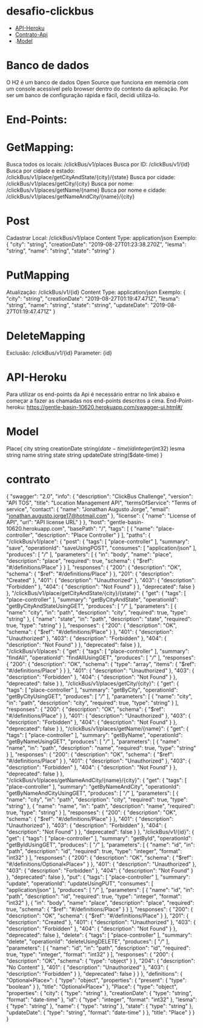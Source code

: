 # desafio-clickbus
- [API-Heroku](#API-Heroku)
- [Contrato-Api](#contrato)
- .[Model](#model)

# Banco de dados
O H2 é um banco de dados Open Source que funciona em memória com um console acessível pelo browser dentro do contexto da aplicação. Por ser um banco de configuração rápida e fácil, decidi utiliza-lo.

# End-Points:
# GetMapping:
Busca todos os locais: /clickBus/v1/places
Busca por ID: /clickBus/v1/{id}
Busca por cidade e estado: /clickBus/v1/place/getCityAndState/{city}/{state}
Busca por cidade: /clickBus/v1/places/getCity/{city}
Busca por nome: /clickBus/v1/places/getName/{name}
Busca por nome e cidade: /clickBus/v1/places/getNameAndCity/{name}/{city}

# Post
Cadastrar Local: /clickBus/v1/place
Content Type: application/json
Exemplo:
{
  "city": "string",
  "creationDate": "2019-08-27T01:23:38.270Z",
  "lesma": "string",
  "name": "string",
  "state": "string"
}

# PutMapping
Atualização: /clickBus/v1/{id}
Content Type: application/json
Exemplo:
{
  "city": "string",
  "creationDate": "2019-08-27T01:19:47.471Z",
  "lesma": "string",
  "name": "string",
  "state": "string",
  "updateDate": "2019-08-27T01:19:47.471Z"
}

# DeleteMapping
Exclusão: /clickBus/v1/{id}
Parameter: {id}

# API-Heroku
Para utilizar os end-points da Api é necessário entrar no link abaixo e começar a fazer as chamadas nos end-points descritos a cima.
End-Point-heroku: https://gentle-basin-10620.herokuapp.com/swagger-ui.html#/

# Model
Place{
  city	string
  creationDate	string($date-time)
  id	integer($int32)
  lesma	string
  name	string
  state	string
  updateDate	string($date-time)
}

# contrato
{
    "swagger": "2.0",
    "info": {
        "description": "ClickBus Challenge",
        "version": "API TOS",
        "title": "Location Management API",
        "termsOfService": "Terms of service",
        "contact": {
            "name": "Jonathan Augusto Jorge",
            "email": "jonathan.augusto.jorge17@hotmail.com"
        },
        "license": {
            "name": "License of API",
            "url": "API license URL"
        }
    },
    "host": "gentle-basin-10620.herokuapp.com",
    "basePath": "/",
    "tags": [
        {
            "name": "place-controller",
            "description": "Place Controller"
        }
    ],
    "paths": {
        "/clickBus/v1/place": {
            "post": {
                "tags": [
                    "place-controller"
                ],
                "summary": "save",
                "operationId": "saveUsingPOST",
                "consumes": [
                    "application/json"
                ],
                "produces": [
                    "*/*"
                ],
                "parameters": [
                    {
                        "in": "body",
                        "name": "place",
                        "description": "place",
                        "required": true,
                        "schema": {
                            "$ref": "#/definitions/Place"
                        }
                    }
                ],
                "responses": {
                    "200": {
                        "description": "OK",
                        "schema": {
                            "$ref": "#/definitions/Place"
                        }
                    },
                    "201": {
                        "description": "Created"
                    },
                    "401": {
                        "description": "Unauthorized"
                    },
                    "403": {
                        "description": "Forbidden"
                    },
                    "404": {
                        "description": "Not Found"
                    }
                },
                "deprecated": false
            }
        },
        "/clickBus/v1/place/getCityAndState/{city}/{state}": {
            "get": {
                "tags": [
                    "place-controller"
                ],
                "summary": "getByCityAndState",
                "operationId": "getByCityAndStateUsingGET",
                "produces": [
                    "*/*"
                ],
                "parameters": [
                    {
                        "name": "city",
                        "in": "path",
                        "description": "city",
                        "required": true,
                        "type": "string"
                    },
                    {
                        "name": "state",
                        "in": "path",
                        "description": "state",
                        "required": true,
                        "type": "string"
                    }
                ],
                "responses": {
                    "200": {
                        "description": "OK",
                        "schema": {
                            "$ref": "#/definitions/Place"
                        }
                    },
                    "401": {
                        "description": "Unauthorized"
                    },
                    "403": {
                        "description": "Forbidden"
                    },
                    "404": {
                        "description": "Not Found"
                    }
                },
                "deprecated": false
            }
        },
        "/clickBus/v1/places": {
            "get": {
                "tags": [
                    "place-controller"
                ],
                "summary": "findAll",
                "operationId": "findAllUsingGET",
                "produces": [
                    "*/*"
                ],
                "responses": {
                    "200": {
                        "description": "OK",
                        "schema": {
                            "type": "array",
                            "items": {
                                "$ref": "#/definitions/Place"
                            }
                        }
                    },
                    "401": {
                        "description": "Unauthorized"
                    },
                    "403": {
                        "description": "Forbidden"
                    },
                    "404": {
                        "description": "Not Found"
                    }
                },
                "deprecated": false
            }
        },
        "/clickBus/v1/places/getCity/{city}": {
            "get": {
                "tags": [
                    "place-controller"
                ],
                "summary": "getByCity",
                "operationId": "getByCityUsingGET",
                "produces": [
                    "*/*"
                ],
                "parameters": [
                    {
                        "name": "city",
                        "in": "path",
                        "description": "city",
                        "required": true,
                        "type": "string"
                    }
                ],
                "responses": {
                    "200": {
                        "description": "OK",
                        "schema": {
                            "$ref": "#/definitions/Place"
                        }
                    },
                    "401": {
                        "description": "Unauthorized"
                    },
                    "403": {
                        "description": "Forbidden"
                    },
                    "404": {
                        "description": "Not Found"
                    }
                },
                "deprecated": false
            }
        },
        "/clickBus/v1/places/getName/{name}": {
            "get": {
                "tags": [
                    "place-controller"
                ],
                "summary": "getByName",
                "operationId": "getByNameUsingGET",
                "produces": [
                    "*/*"
                ],
                "parameters": [
                    {
                        "name": "name",
                        "in": "path",
                        "description": "name",
                        "required": true,
                        "type": "string"
                    }
                ],
                "responses": {
                    "200": {
                        "description": "OK",
                        "schema": {
                            "$ref": "#/definitions/Place"
                        }
                    },
                    "401": {
                        "description": "Unauthorized"
                    },
                    "403": {
                        "description": "Forbidden"
                    },
                    "404": {
                        "description": "Not Found"
                    }
                },
                "deprecated": false
            }
        },
        "/clickBus/v1/places/getNameAndCity/{name}/{city}": {
            "get": {
                "tags": [
                    "place-controller"
                ],
                "summary": "getByNameAndCity",
                "operationId": "getByNameAndCityUsingGET",
                "produces": [
                    "*/*"
                ],
                "parameters": [
                    {
                        "name": "city",
                        "in": "path",
                        "description": "city",
                        "required": true,
                        "type": "string"
                    },
                    {
                        "name": "name",
                        "in": "path",
                        "description": "name",
                        "required": true,
                        "type": "string"
                    }
                ],
                "responses": {
                    "200": {
                        "description": "OK",
                        "schema": {
                            "$ref": "#/definitions/Place"
                        }
                    },
                    "401": {
                        "description": "Unauthorized"
                    },
                    "403": {
                        "description": "Forbidden"
                    },
                    "404": {
                        "description": "Not Found"
                    }
                },
                "deprecated": false
            }
        },
        "/clickBus/v1/{id}": {
            "get": {
                "tags": [
                    "place-controller"
                ],
                "summary": "getById",
                "operationId": "getByIdUsingGET",
                "produces": [
                    "*/*"
                ],
                "parameters": [
                    {
                        "name": "id",
                        "in": "path",
                        "description": "id",
                        "required": true,
                        "type": "integer",
                        "format": "int32"
                    }
                ],
                "responses": {
                    "200": {
                        "description": "OK",
                        "schema": {
                            "$ref": "#/definitions/Optional«Place»"
                        }
                    },
                    "401": {
                        "description": "Unauthorized"
                    },
                    "403": {
                        "description": "Forbidden"
                    },
                    "404": {
                        "description": "Not Found"
                    }
                },
                "deprecated": false
            },
            "put": {
                "tags": [
                    "place-controller"
                ],
                "summary": "update",
                "operationId": "updateUsingPUT",
                "consumes": [
                    "application/json"
                ],
                "produces": [
                    "*/*"
                ],
                "parameters": [
                    {
                        "name": "id",
                        "in": "path",
                        "description": "id",
                        "required": true,
                        "type": "integer",
                        "format": "int32"
                    },
                    {
                        "in": "body",
                        "name": "place",
                        "description": "place",
                        "required": true,
                        "schema": {
                            "$ref": "#/definitions/Place"
                        }
                    }
                ],
                "responses": {
                    "200": {
                        "description": "OK",
                        "schema": {
                            "$ref": "#/definitions/Place"
                        }
                    },
                    "201": {
                        "description": "Created"
                    },
                    "401": {
                        "description": "Unauthorized"
                    },
                    "403": {
                        "description": "Forbidden"
                    },
                    "404": {
                        "description": "Not Found"
                    }
                },
                "deprecated": false
            },
            "delete": {
                "tags": [
                    "place-controller"
                ],
                "summary": "delete",
                "operationId": "deleteUsingDELETE",
                "produces": [
                    "*/*"
                ],
                "parameters": [
                    {
                        "name": "id",
                        "in": "path",
                        "description": "id",
                        "required": true,
                        "type": "integer",
                        "format": "int32"
                    }
                ],
                "responses": {
                    "200": {
                        "description": "OK",
                        "schema": {
                            "type": "object"
                        }
                    },
                    "204": {
                        "description": "No Content"
                    },
                    "401": {
                        "description": "Unauthorized"
                    },
                    "403": {
                        "description": "Forbidden"
                    }
                },
                "deprecated": false
            }
        }
    },
    "definitions": {
        "Optional«Place»": {
            "type": "object",
            "properties": {
                "present": {
                    "type": "boolean"
                }
            },
            "title": "Optional«Place»"
        },
        "Place": {
            "type": "object",
            "properties": {
                "city": {
                    "type": "string"
                },
                "creationDate": {
                    "type": "string",
                    "format": "date-time"
                },
                "id": {
                    "type": "integer",
                    "format": "int32"
                },
                "lesma": {
                    "type": "string"
                },
                "name": {
                    "type": "string"
                },
                "state": {
                    "type": "string"
                },
                "updateDate": {
                    "type": "string",
                    "format": "date-time"
                }
            },
            "title": "Place"
        }
    }
}
